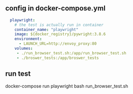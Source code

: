 ## config in docker-compose.yml

```yaml
  playwright:
    # the test is actually run in container
    container_name: "playwright"
    image: ${docker_registry}/pywright:3.8.6
    environment:
      - LAUNCH_URL=http://envoy_proxy:80
    volumes:
     - ./run_browser_test.sh:/app/run_browser_test.sh
     - ./broswer_tests:/app/broswer_tests
```

## run test
docker-compose run playwright bash run_browser_test.sh

